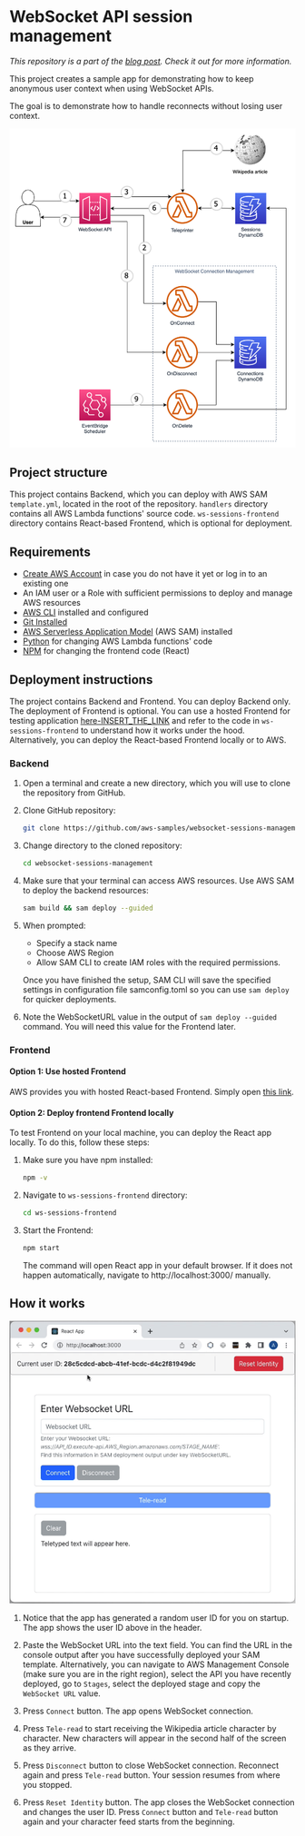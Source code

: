 # WebSocket API session management

*This repository is a part of the [blog post](https://aws.amazon.com/blogs/compute/managing-sessions-of-anonymous-users-in-websocket-api-based-applications/). Check it out for more information.*

This project creates a sample app for demonstrating how to keep anonymous user context when using WebSocket APIs.

The goal is to demonstrate how to handle reconnects without losing user context.

![Diagram](readme_assets/diagram.png)

## Project structure

This project contains Backend, which you can deploy with AWS SAM `template.yml`, located in the root of the repository. `handlers` directory contains all AWS Lambda functions' source code. `ws-sessions-frontend` directory contains React-based Frontend, which is optional for deployment.

## Requirements

* [Create AWS Account](https://portal.aws.amazon.com/gp/aws/developer/registration/index.html) in case you do not have it yet or log in to an existing one
* An IAM user or a Role with sufficient permissions to deploy and manage AWS resources
* [AWS CLI](https://docs.aws.amazon.com/cli/latest/userguide/install-cliv2.html) installed and configured
* [Git Installed](https://git-scm.com/book/en/v2/Getting-Started-Installing-Git)
* [AWS Serverless Application Model](https://docs.aws.amazon.com/serverless-application-model/latest/developerguide/serverless-sam-cli-install.html) (AWS SAM) installed
* [Python](https://www.python.org/downloads/) for changing AWS Lambda functions' code
* [NPM](https://www.npmjs.com/get-npm) for changing the frontend code (React)


## Deployment instructions

The project contains Backend and Frontend. You can deploy Backend only. The deployment of Frontend is optional. You can use a hosted Frontend for testing application [here-INSERT_THE_LINK]() and refer to the code in `ws-sessions-frontend` to understand how it works under the hood. Alternatively, you can deploy the React-based Frontend locally or to AWS.

### Backend

1. Open a terminal and create a new directory, which you will use to clone the repository from GitHub.
1. Clone GitHub repository:
    ``` bash
    git clone https://github.com/aws-samples/websocket-sessions-management
    ```
1. Change directory to the cloned repository:
    ``` bash
    cd websocket-sessions-management
    ```
1. Make sure that your terminal can access AWS resources. Use AWS SAM to deploy the backend resources:
    ``` bash
    sam build && sam deploy --guided
    ```
1. When prompted:
    * Specify a stack name
    * Choose AWS Region
    * Allow SAM CLI to create IAM roles with the required permissions.

    Once you have finished the setup, SAM CLI will save the specified settings in configuration file samconfig.toml so you can use `sam deploy` for quicker deployments.
1. Note the WebSocketURL value in the output of `sam deploy --guided` command. You will need this value for the Frontend later.

### Frontend

#### Option 1: Use hosted Frontend

AWS provides you with hosted React-based Frontend. Simply open [this link](https://main.d2ygdotzvem6pv.amplifyapp.com/).

#### Option 2: Deploy frontend Frontend locally

To test Frontend on your local machine, you can deploy the React app locally. To do this, follow these steps:

1. Make sure you have npm installed:
    ``` bash
    npm -v
    ```
1. Navigate to `ws-sessions-frontend` directory:
    ``` bash
    cd ws-sessions-frontend
    ```
1. Start the Frontend:
    ``` bash
    npm start
    ```
    The command will open React app in your default browser. If it does not happen automatically, navigate to http://localhost:3000/ manually.


## How it works

![Frontend](readme_assets/app_demo.gif)

1. Notice that the app has generated a random user ID for you on startup. The app shows the user ID above in the header.

1. Paste the WebSocket URL into the text field. You can find the URL in the console output after you have successfully deployed your SAM template. Alternatively, you can navigate to AWS Management Console (make sure you are in the right region), select the API you have recently deployed, go to `Stages`, select the deployed stage and copy the `WebSocket URL` value.

1. Press `Connect` button. The app opens WebSocket connection.

1. Press `Tele-read` to start receiving the Wikipedia article character by character. New characters will appear in the second half of the screen as they arrive.

1. Press `Disconnect` button to close WebSocket connection. Reconnect again and press `Tele-read` button. Your session resumes from where you stopped.

1. Press `Reset Identity` button. The app closes the WebSocket connection and changes the user ID. Press `Connect` button and `Tele-read` button again and your character feed starts from the beginning.

